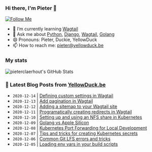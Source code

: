 ### Hi there, I'm Pieter 👋  
[![Follow Me](https://img.shields.io/github/followers/pieterclaerhout?label=Follow&style=social)](https://github.com/pieterclaerhout)

- 🌱 I’m currently learning [Wagtail](https://wagtail.io)
- 💬 Ask me about [Python](https://www.python.org), [Django](https://www.djangoproject.com), [Wagtail](https://wagtail.io), [Golang](https://golang.org)
- 😄 Pronouns: Pieter, Duckie, YellowDuck
- 📫 How to reach me: pieter@yellowduck.be

### My stats

![pieterclaerhout's GitHub Stats](https://github-readme-stats.vercel.app/api?username=pieterclaerhout&show_icons=true&count_private=true&line_height=40)

### 📩 Latest Blog Posts from [YellowDuck.be](https://www.yellowduck.be/)
<!-- BLOG-POST-LIST:START -->
- `2020-12-14` | [Defining custom settings in Wagtail](https://www.yellowduck.be/defining-custom-settings-wagtail?utm_source=Defining+custom+settings+in+Wagtail&utm_medium=RSS&utm_campaign=RSS+Reader)  
- `2020-12-13` | [Add pagination in Wagtail](https://www.yellowduck.be/add-pagination-wagtail?utm_source=Add+pagination+in+Wagtail&utm_medium=RSS&utm_campaign=RSS+Reader)  
- `2020-12-12` | [Adding a sitemap to your Wagtail site](https://www.yellowduck.be/adding-sitemap-your-wagtail-site?utm_source=Adding+a+sitemap+to+your+Wagtail+site&utm_medium=RSS&utm_campaign=RSS+Reader)  
- `2020-12-11` | [Programatically creating redirects in Wagtail](https://www.yellowduck.be/programatically-creating-redirects-wagtail?utm_source=Programatically+creating+redirects+in+Wagtail&utm_medium=RSS&utm_campaign=RSS+Reader)  
- `2020-12-10` | [Setting up and using an NFS share in Kubernetes](https://www.yellowduck.be/setting-up-and-using-an-nfs-share-in-kubernetes?utm_source=Setting+up+and+using+an+NFS+share+in+Kubernetes&utm_medium=RSS&utm_campaign=RSS+Reader)  
- `2020-12-09` | [Golang vs Apple Silicon](https://www.yellowduck.be/golang-vs-apple-silicon?utm_source=Golang+vs+Apple+Silicon&utm_medium=RSS&utm_campaign=RSS+Reader)  
- `2020-12-08` | [Kubernetes Port Forwarding for Local Development](https://www.yellowduck.be/kubernetes-port-forwarding-for-local-development?utm_source=Kubernetes+Port+Forwarding+for+Local+Development&utm_medium=RSS&utm_campaign=RSS+Reader)  
- `2020-12-07` | [Tips and tricks for creating Kubernetes secrets](https://www.yellowduck.be/tips-and-tricks-for-creating-kubernetes-secrets?utm_source=Tips+and+tricks+for+creating+Kubernetes+secrets&utm_medium=RSS&utm_campaign=RSS+Reader)  
- `2020-12-06` | [Common Git LFS errors and tricks](https://www.yellowduck.be/common-git-lfs-errors-and-tricks?utm_source=Common+Git+LFS+errors+and+tricks&utm_medium=RSS&utm_campaign=RSS+Reader)  
- `2020-12-05` | [Loading env vars in your build scripts](https://www.yellowduck.be/loading-env-vars-in-your-build-scripts?utm_source=Loading+env+vars+in+your+build+scripts&utm_medium=RSS&utm_campaign=RSS+Reader)  

<!-- BLOG-POST-LIST:END -->
